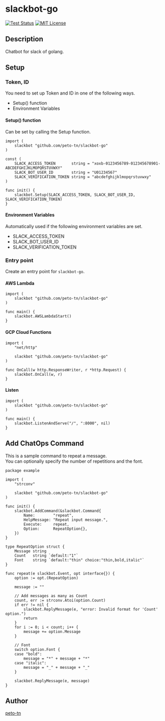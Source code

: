 slackbot-go
=======

[![Test Status](https://github.com/peto-tn/slackbot-go/workflows/test/badge.svg?branch=master)][actions]
[![MIT License](http://img.shields.io/badge/license-MIT-blue.svg?style=flat-square)][license]

[actions]: https://github.com/peto-tn/slackbot-go/actions?workflow=test
[license]: https://github.com/peto-tn/slackbot-go/blob/master/LICENSE

## Description
Chatbot for slack of golang.

## Setup
### Token,  ID
You need to set up Token and ID in one of the following ways.
- Setup() function
- Environment Variables

#### Setup() function
Can be set by calling the Setup function.
```
import (
    slackbot "github.com/peto-tn/slackbot-go"
)

const (
    SLACK_ACCESS_TOKEN       string = "xoxb-0123456789-012345678901-ABCDEFGHIJKLMOPQRSTUVWXY"
    SLACK_BOT_USER_ID        string = "U01234567"
    SLACK_VERIFICATION_TOKEN string = "abcdefghijklmopqrstuvwxy"
)

func init() {
    slackbot.Setup(SLACK_ACCESS_TOKEN, SLACK_BOT_USER_ID, SLACK_VERIFICATION_TOKEN)
}
```

#### Environment Variables
Automatically used if the following environment variables are set.
- SLACK_ACCESS_TOKEN
- SLACK_BOT_USER_ID
- SLACK_VERIFICATION_TOKEN

### Entry point
Create an entry point for `slackbot-go`.

#### AWS Lambda
```
import (
    slackbot "github.com/peto-tn/slackbot-go"
)

func main() {
    slackbot.AWSLambdaStart()
}
```

#### GCP Cloud Functions
```
import (
    "net/http"

    slackbot "github.com/peto-tn/slackbot-go"
)

func OnCall(w http.ResponseWriter, r *http.Request) {
    slackbot.OnCall(w, r)
}
```

#### Listen 
```
import (
    slackbot "github.com/peto-tn/slackbot-go"
)

func main() {
    slackbot.ListenAndServe("/", ":8000", nil)
}
```

## Add ChatOps Command
This is a sample command to repeat a message.  
You can optionally specify the number of repetitions and the font.
```
package example

import (
	"strconv"

	slackbot "github.com/peto-tn/slackbot-go"
)

func init() {
	slackbot.AddCommand(&slackbot.Command{
		Name:        "repeat",
		HelpMessage: "Repeat input message.",
		Execute:     repeat,
		Option:      RepeatOption{},
	})
}

type RepeatOption struct {
	Message string
	Count   string `default:"1"`
	Font    string `default:"thin" choice:"thin,bold,italic"`
}

func repeat(e slackbot.Event, opt interface{}) {
	option := opt.(RepeatOption)

	message := ""

	// Add messages as many as Count
	count, err := strconv.Atoi(option.Count)
	if err != nil {
		slackbot.ReplyMessage(e, "error: Invalid format for 'Count' option.")
		return
	}
	for i := 0; i < count; i++ {
		message += option.Message
	}

	// Font
	switch option.Font {
	case "bold":
		message = "*" + message + "*"
	case "italic":
		message = "_" + message + "_"
	}

	slackbot.ReplyMessage(e, message)
}
```

## Author
[peto-tn](https://github.com/peto-tn)
